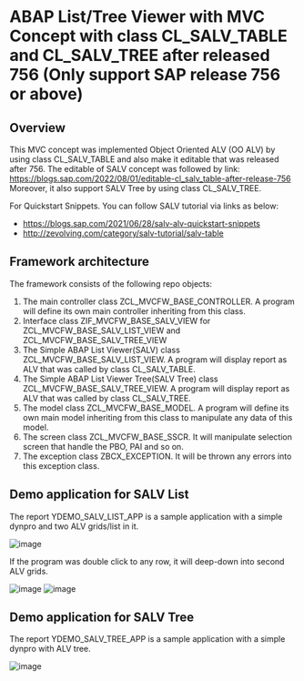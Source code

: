 # ABAP List/Tree Viewer with MVC Concept with class CL_SALV_TABLE and CL_SALV_TREE after released 756 (Only support SAP release 756 or above)
## Overview
This MVC concept was implemented Object Oriented ALV (OO ALV) by using class CL_SALV_TABLE and also make it editable that was released after 756. The editable of SALV concept was followed by link: https://blogs.sap.com/2022/08/01/editable-cl_salv_table-after-release-756
Moreover, it also support SALV Tree by using class CL_SALV_TREE.

For Quickstart Snippets. You can follow SALV tutorial via links as below:
 - https://blogs.sap.com/2021/06/28/salv-alv-quickstart-snippets
 - http://zevolving.com/category/salv-tutorial/salv-table

## Framework architecture
The framework consists of the following repo objects:
  1. The main controller class ZCL_MVCFW_BASE_CONTROLLER. A program will define its own main controller inheriting from this class.
  2. Interface class ZIF_MVCFW_BASE_SALV_VIEW for ZCL_MVCFW_BASE_SALV_LIST_VIEW and ZCL_MVCFW_BASE_SALV_TREE_VIEW
  3. The Simple ABAP List Viewer(SALV) class ZCL_MVCFW_BASE_SALV_LIST_VIEW. A program will display report as ALV that was called by class CL_SALV_TABLE.
  4. The Simple ABAP List Viewer Tree(SALV Tree) class ZCL_MVCFW_BASE_SALV_TREE_VIEW. A program will display report as ALV that was called by class CL_SALV_TREE.
  5. The model class ZCL_MVCFW_BASE_MODEL. A program will define its own main model inheriting from this class to manipulate any data of this model.
  6. The screen class ZCL_MVCFW_BASE_SSCR. It will manipulate selection screen that handle the PBO, PAI and so on.  
  7. The exception class ZBCX_EXCEPTION. It will be thrown any errors into this exception class.

## Demo application for SALV List

The report YDEMO_SALV_LIST_APP is a sample application with a simple dynpro and two ALV grids/list in it.

![image](https://user-images.githubusercontent.com/57941447/200183813-4b2f9699-4a11-494a-9dd1-7c0e754c7304.png)

If the program was double click to any row, it will deep-down into second ALV grids. 

![image](https://user-images.githubusercontent.com/57941447/200185986-353b7912-4894-4f08-a73b-dffae2ae6e99.png)
![image](https://user-images.githubusercontent.com/57941447/200185956-66ded94b-48d2-4cd3-a9d5-067e001a2e7e.png)

## Demo application for SALV Tree
The report YDEMO_SALV_TREE_APP is a sample application with a simple dynpro with ALV tree.

![image](https://user-images.githubusercontent.com/57941447/201536070-331879f1-0ac5-4aaf-8c12-8e0598c47157.png)



